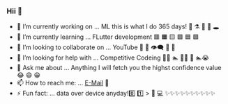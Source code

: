 ### Hii 👋 



- 🔭 I’m currently working on ... ML this is what I do 365 days! 👾  ⚗️ 🔭 🔬 🕳
- 🌱 I’m currently learning ...  FLutter development 🟥 🟧 🟨 🟩 🟦 🟪
- 👯 I’m looking to collaborate on ... YouTube 🤝 📢 👁‍🗨 💬 💭
- 🤔 I’m looking for help with ... Competitive Codeing  🏄‍♀️ 🏊 🚵‍♀️ 🚴 🏊😭 
- 💬 Ask me about ... Anything I will fetch you the highst confidence value 😂 😄 😁
- 📫 How to reach me: ...  [E-Mail](menghanibhanvi@gmail.com) 📧
- ⚡ Fun fact: ... data over device anyday!0️⃣ 1️⃣ > 📲 💻
                                                             ✨✨✨✨✨✨✨✨✨✨
